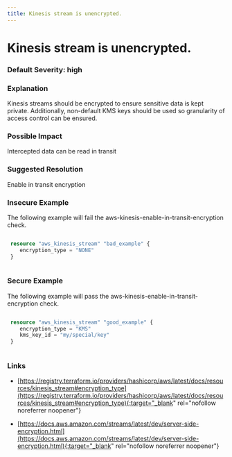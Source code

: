 ```yaml
---
title: Kinesis stream is unencrypted.
---
```


# Kinesis stream is unencrypted.

### Default Severity: <span class="severity high">high</span>

### Explanation

Kinesis streams should be encrypted to ensure sensitive data is kept private. Additionally, non-default KMS keys should be used so granularity of access control can be ensured.

### Possible Impact
Intercepted data can be read in transit

### Suggested Resolution
Enable in transit encryption


### Insecure Example

The following example will fail the aws-kinesis-enable-in-transit-encryption check.
```terraform

 resource "aws_kinesis_stream" "bad_example" {
 	encryption_type = "NONE"
 }
 
```



### Secure Example

The following example will pass the aws-kinesis-enable-in-transit-encryption check.
```terraform

 resource "aws_kinesis_stream" "good_example" {
 	encryption_type = "KMS"
 	kms_key_id = "my/special/key"
 }
 
```



### Links


- [https://registry.terraform.io/providers/hashicorp/aws/latest/docs/resources/kinesis_stream#encryption_type](https://registry.terraform.io/providers/hashicorp/aws/latest/docs/resources/kinesis_stream#encryption_type){:target="_blank" rel="nofollow noreferrer noopener"}

- [https://docs.aws.amazon.com/streams/latest/dev/server-side-encryption.html](https://docs.aws.amazon.com/streams/latest/dev/server-side-encryption.html){:target="_blank" rel="nofollow noreferrer noopener"}




